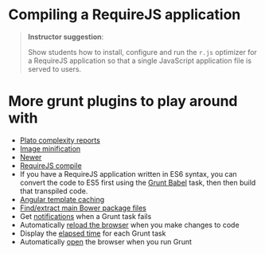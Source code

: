 # Compiling a RequireJS application

> **Instructor suggestion**:
>
> Show students how to install, configure and run the `r.js` optimizer for a RequireJS application so that a single JavaScript application file is served to users.


# More grunt plugins to play around with

* [Plato complexity reports](https://www.npmjs.com/package/grunt-plato)
* [Image minification](https://www.npmjs.com/package/grunt-contrib-imagemin)
* [Newer](https://www.npmjs.com/package/grunt-newer)
* [RequireJS compile](https://www.npmjs.com/package/grunt-contrib-requirejs)
* If you have a RequireJS application written in ES6 syntax, you can convert the code to ES5 first using the [Grunt Babel](https://www.npmjs.com/package/grunt-babel) task, then then build that transpiled code.
* [Angular template caching](https://www.npmjs.com/package/grunt-angular-templates)
* [Find/extract main Bower package files](https://www.npmjs.com/package/main-bower-files)
* Get [notifications](https://www.npmjs.com/package/grunt-notify) when a Grunt task fails
* Automatically [reload the browser](https://www.npmjs.com/package/reload) when you make changes to code
* Display the [elapsed time](https://www.npmjs.com/package/time-grunt) for each Grunt task
* Automatically [open](https://www.npmjs.com/package/grunt-open) the browser when you run Grunt
